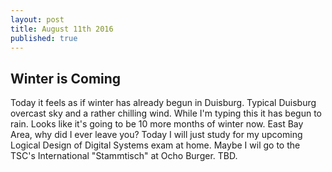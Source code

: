 ```yaml
---
layout: post
title: August 11th 2016
published: true
---
```

## Winter is Coming
Today it feels as if winter has already begun in Duisburg. Typical Duisburg overcast sky and a rather chilling wind. While I'm typing this it has begun to rain. Looks like it's going to be 10 more months of winter now. East Bay Area, why did I ever leave you? Today I will just study for my upcoming Logical Design of Digital Systems exam at home. Maybe I wil go to the TSC's International "Stammtisch" at Ocho Burger. TBD.
